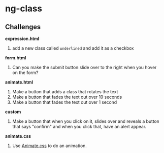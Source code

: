 # ng-class

## Challenges

**expression.html**

1. add a new class called `underlined` and add it as a checkbox 

**form.html**

1. Can you make the submit button slide over to the right when you hover on the form?

**animate.html**

1. Make a button that adds a class that rotates the text
1. Make a button that fades the text out over 10 seconds
1. Make a button that fades the text out over 1 second

**custom**

1. Make a button that when you click on it, slides over and reveals a button that says "confirm" and when you click that, have an alert appear.

**animate.css**

1. Use [Animate.css](https://daneden.github.io/animate.css/) to do an animation.
